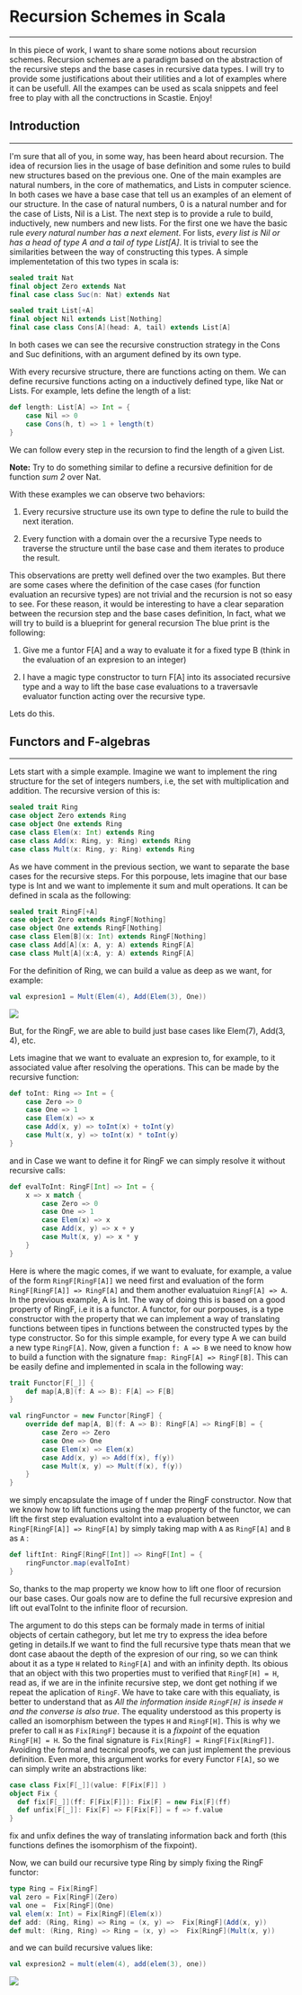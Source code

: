 # Recursion Schemes in Scala

---

In this piece of work, I want to share some notions about recursion schemes. Recursion schemes are a paradigm based on the abstraction of the recursive steps and the base cases in recursive data types. I will try to provide some justifications about their utilities and a lot of examples where it can be usefull. All the exampes can be used as scala snippets and feel free to play with all the conctructions in Scastie. Enjoy!

## Introduction

---

I'm sure that all of you, in some way, has been heard about recursion. The idea of recursion lies in the usage of base definition and some rules to build new structures based on the previous one. One of the main examples are natural numbers, in the core of mathematics, and Lists in computer science. In both cases we have a base case that tell us an examples of an element of our structure. In the case of natural numbers, 0 is a natural number and for the case of Lists, Nil is a List. The next step is to provide a rule to build, inductively, new numbers and new lists. For the first one we have the basic rule _every natural number has a next element_. For lists, _every list is Nil or has a head of type A and a tail of type List[A]_.  It is trivial to see the similarities between the way of constructing this types. A simple implementetation of this two types in scala is:

```scala
sealed trait Nat
final object Zero extends Nat
final case class Suc(n: Nat) extends Nat

sealed trait List[+A]
final object Nil extends List[Nothing]
final case class Cons[A](head: A, tail) extends List[A]
```

In both cases we can see the recursive construction strategy in the Cons and Suc definitions, with an argument defined by its own type. 

With every recursive structure, there are functions acting on them. We can define recursive functions acting on a inductively defined type, like Nat or Lists. For example, lets define the length of a list:

```scala
def length: List[A] => Int = {
    case Nil => 0
    case Cons(h, t) => 1 + length(t)
} 
```

We can follow every step in the recursion to find the length of a given List. 

**Note:** Try to do something similar to define a recursive definition for de function _sum 2_ over Nat.

With these examples we can observe two behaviors:

   1) Every recursive structure use its own type to define the rule to build the next iteration.
    
   2) Every function with a domain over the a recursive Type needs to traverse the structure until the base case and them iterates to produce the result.
   
This observations are pretty well defined over the two examples. But there are some cases where the definition of the case cases (for function evaluation an recursive types) are not trivial and the recursion is not so easy to see. For these reason, it would be interesting to have a clear separation between the recursion step and the base cases definition, In fact, what we will try to build is a blueprint for general recursion The blue print is the following:

   1) Give me a funtor F[A] and a way to evaluate it for a fixed type B (think in the evaluation of an expresion to an integer)
   
   2) I have a magic type constructor to turn F[A] into its associated recursive type and a way to lift the base case evaluations to a traversavle evaluator function acting over the recursive type.
   
Lets do this.

## Functors and F-algebras

---

Lets start with a simple example. Imagine we want to implement the ring structure for the set of integers numbers, i.e, the set with multiplication and addition. The recursive version of this is:

```scala
sealed trait Ring 
case object Zero extends Ring
case object One extends Ring
case class Elem(x: Int) extends Ring
case class Add(x: Ring, y: Ring) extends Ring
case class Mult(x: Ring, y: Ring) extends Ring
```

As we have comment in the previous section, we want to separate the base cases for the recursive steps. For this porpouse, lets imagine that our base type is Int and we want to implemente it sum and mult operations. It can be defined in scala as the following:

```scala 
sealed trait RingF[+A]
case object Zero extends RingF[Nothing]
case object One extends RingF[Nothing]
case class Elem[B](x: Int) extends RingF[Nothing]
case class Add[A](x: A, y: A) extends RingF[A]
case class Mult[A](x:A, y: A) extends RingF[A]
```

For the definition of Ring, we can build a value as deep as we want, for example:

```scala
val expresion1 = Mult(Elem(4), Add(Elem(3), One))
```
![](example.png)

But, for the RingF, we are able to build just base cases like Elem(7), Add(3, 4), etc. 

Lets imagine that we want to evaluate an expresion to, for example, to it associated value after resolving the operations. This can be made by the recursive function:

```scala
def toInt: Ring => Int = {
    case Zero => 0
    case One => 1
    case Elem(x) => x
    case Add(x, y) => toInt(x) + toInt(y)
    case Mult(x, y) => toInt(x) * toInt(y)
}
```
 and in Case we want to define it for RingF we can simply resolve it without recursive calls:
 
```scala
def evalToInt: RingF[Int] => Int = {
    x => x match {
        case Zero => 0
        case One => 1
        case Elem(x) => x
        case Add(x, y) => x + y
        case Mult(x, y) => x * y
    }
}
```

Here is where the magic comes, if we want to evaluate, for example, a value of the form `RingF[RingF[A]]` we need first and evaluation of the form `RingF[RingF[A]] => RingF[A]` and them another evaluatuion `RingF[A] => A`. In the previous example, A is Int. The way of doing this is based on a good property of RingF, i.e it is a functor. A functor, for our porpouses, is a type constructor with the property that we can implement a way of translating functions between tipes in functions between the constructed types by the type constructor. So for this simple example, for every type A we can build a new type `RingF[A]`. Now, given a function `f: A => B` we need to know how to build a function with the signature `fmap: RingF[A] => RingF[B]`. This can be easily define and implemented in scala in the following way:

```scala 
trait Functor[F[_]] {
    def map[A,B](f: A => B): F[A] => F[B]
}

val ringFunctor = new Functor[RingF] {
    override def map[A, B](f: A => B): RingF[A] => RingF[B] = {
        case Zero => Zero
        case One => One
        case Elem(x) => Elem(x)
        case Add(x, y) => Add(f(x), f(y))
        case Mult(x, y) => Mult(f(x), f(y))
    }
}

```

we simply encapsulate the image of f under the RingF constructor. Now that we know how to lift functions using the map property of the functor, we can lift the first step evaluation evaltoInt into a evaluation between `RingF[RingF[A]] => RingF[A]` by simply taking map with `A` as `RingF[A]` and `B` as `A` :

```scala
def liftInt: RingF[RingF[Int]] => RingF[Int] = {
    ringFunctor.map(evalToInt)
}
```

So, thanks to the map property we know how to lift one floor of recursion our base cases. Our goals now are to define the full recursive expresion and lift out evalToInt to the infinite floor of recursion. 

The argument to do this steps can be formaly made in terms of initial objects of certain cathegory, but let me try to express the idea before geting in details.If we want to find the full recursive type thats mean that we dont case abaout the depth of the expresion of our ring, so we can think about it as a type `H` related to `RingF[A]` and with an infinity depth. Its obious that an object with this two properties must to verified that `RingF[H] = H`, read as, if we are in the infinite recursive step, we dont get nothing if we repeat the aplication of `RingF`. We have to take care with this equaliaty, is better to understand that as _All the information inside `RingF[H]` is insede `H` and the converse is also true_. The equality understood as this property is called an isomorphism between the types `H` and `RingF[H]`. This is why we prefer to call `H` as `Fix[RingF]` because it is a _fixpoint_ of the equation `RingF[H] = H`. So the final signature is `Fix[RingF] = RingF[Fix[RingF]]`. Avoiding the formal and tecnical proofs, we can just implement the previous definition. Even more, this argument works for every Functor `F[A]`, so we can simply write an abstractions like:

```scala
case class Fix[F[_]](value: F[Fix[F]] )
object Fix {
  def fix[F[_]](ff: F[Fix[F]]): Fix[F] = new Fix[F](ff)
  def unfix[F[_]]: Fix[F] => F[Fix[F]] = f => f.value
}
```
fix and unfix defines the way of translating information back and forth (this functions defines the isomorphism of the fixpoint).

Now, we can build our recursive type Ring by simply fixing the RingF functor:

```scala
type Ring = Fix[RingF]
val zero = Fix[RingF](Zero)
val one =  Fix[RingF](One)
val elem(x: Int) = Fix[RingF](Elem(x))
def add: (Ring, Ring) => Ring = (x, y) =>  Fix[RingF](Add(x, y))
def mult: (Ring, Ring) => Ring = (x, y) =>  Fix[RingF](Mult(x, y))
```
and we can build recursive values like:

```scala
val expresion2 = mult(elem(4), add(elem(3), one))
```
![](exam)